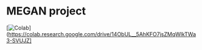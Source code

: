 # MEGAN project

[![Colab](https://colab.research.google.com/assets/colab-badge.svg)](https://colab.research.google.com/drive/14ObUL__5AhKFO7jsZMqWlkTWa3-SVUJZ]
